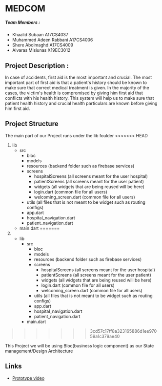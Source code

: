 # MEDCOM
##### Team Members : 
- Khaalid Subaan A17CS4037
- Muhammed Adeen Rabbani A17CS4006
- Shere Abolmaghd  A17CS4009
- Aivaras Misiunas X19EC3012

## Project Description :
In case of accidents, first aid is the most important and crucial. The most important part of first aid is that a patient's history should be known to make sure that correct medical treatment is given. In the majority of the cases, the victim's health is compromised by giving him first aid that conflicts with his health history. This system will help us to make sure that patient health history and crucial health particulars are known before giving him first aid.

## Project Structure
The main part of our Project runs under the lib foulder
<<<<<<< HEAD
1.  lib
      - src
        - bloc
        - models
        - resources (backend folder such as firebase services)
        - screens
          - hospitalScreens (all screens meant for the user hospital)
          - patientScreens (all screens meant for the user patient)
          - widgets (all widgets that are being reused will be here)
          - login.dart (common file for all users)
          - welcoming_screen.dart (common file for all users)
        - utils (all files that is not meant to be widget such as routing configs)
        - app.dart
        - hospital_navigation.dart
        - patient_navigation.dart
      - main.dart
=======
1.  - lib
        - src
            - bloc
            - models
            - resources (backend folder such as firebase services)
            - screens
                - hospitalScreens (all screens meant for the user hospital)
                - patientScreens (all screens meant for the user patient)
                - widgets (all widgets that are being reused will be here)
                - login.dart (common file for all users)
                - welcoming_screen.dart (common file for all users)
            - utils (all files that is not meant to be widget such as routing configs)
            - app.dart
            - hospital_navigation.dart
            - patient_navigation.dart
        - main.dart
>>>>>>> 3cd57c17ff8a323165886d1ee97059a1c379ae40

This Project we will be using Bloc(business logic component) as our State management/Design Architecture

## Links
- [Prototype video](https://www.youtube.com/watch?v=-KFwS1-F6QY)







